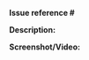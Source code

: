 **Issue reference #** 


**Description:**

<!---
Don't leave empty
--->

**Screenshot/Video:**
<!---
Optional
--->

